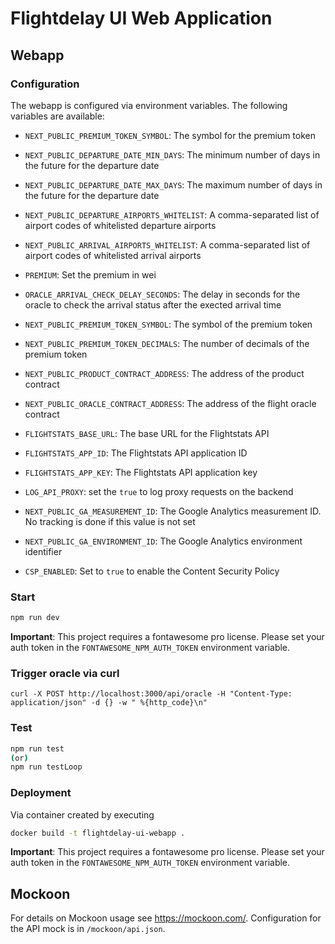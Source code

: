 # Flightdelay UI Web Application


## Webapp

### Configuration

The webapp is configured via environment variables. The following variables are available:

- `NEXT_PUBLIC_PREMIUM_TOKEN_SYMBOL`: The symbol for the premium token
- `NEXT_PUBLIC_DEPARTURE_DATE_MIN_DAYS`: The minimum number of days in the future for the departure date
- `NEXT_PUBLIC_DEPARTURE_DATE_MAX_DAYS`: The maximum number of days in the future for the departure date
- `NEXT_PUBLIC_DEPARTURE_AIRPORTS_WHITELIST`: A comma-separated list of airport codes of whitelisted departure airports
- `NEXT_PUBLIC_ARRIVAL_AIRPORTS_WHITELIST`: A comma-separated list of airport codes of whitelisted arrival airports
- `PREMIUM`: Set the premium in wei
- `ORACLE_ARRIVAL_CHECK_DELAY_SECONDS`: The delay in seconds for the oracle to check the arrival status after the exected arrival time
- `NEXT_PUBLIC_PREMIUM_TOKEN_SYMBOL`: The symbol of the premium token
- `NEXT_PUBLIC_PREMIUM_TOKEN_DECIMALS`: The number of decimals of the premium token

- `NEXT_PUBLIC_PRODUCT_CONTRACT_ADDRESS`: The address of the product contract 
- `NEXT_PUBLIC_ORACLE_CONTRACT_ADDRESS`: The address of the flight oracle contract
- `FLIGHTSTATS_BASE_URL`: The base URL for the Flightstats API
- `FLIGHTSTATS_APP_ID`: The Flightstats API application ID
- `FLIGHTSTATS_APP_KEY`: The Flightstats API application key

- `LOG_API_PROXY`: set the `true` to log proxy requests on the backend
- `NEXT_PUBLIC_GA_MEASUREMENT_ID`: The Google Analytics measurement ID. No tracking is done if this value is not set
- `NEXT_PUBLIC_GA_ENVIRONMENT_ID`: The Google Analytics environment identifier 
- `CSP_ENABLED`: Set to `true` to enable the Content Security Policy



### Start

```bash
npm run dev
```

**Important**: This project requires a fontawesome pro license. Please set your auth token in the `FONTAWESOME_NPM_AUTH_TOKEN` environment variable.

### Trigger oracle via curl

```
curl -X POST http://localhost:3000/api/oracle -H "Content-Type: application/json" -d {} -w " %{http_code}\n"
```

### Test

```bash
npm run test
(or)
npm run testLoop
```

### Deployment 

Via container created by executing 

```bash
docker build -t flightdelay-ui-webapp .
```
**Important**: This project requires a fontawesome pro license. Please set your auth token in the `FONTAWESOME_NPM_AUTH_TOKEN` environment variable.

## Mockoon

For details on Mockoon usage see https://mockoon.com/. Configuration for the API mock is in `/mockoon/api.json`. 

